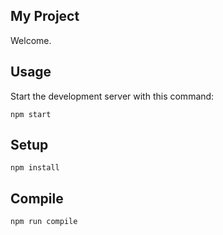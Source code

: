 My Project
---

Welcome.



Usage
---

Start the development server with this command:

```
npm start
```



Setup
---

```
npm install
```



Compile
---

```
npm run compile
```